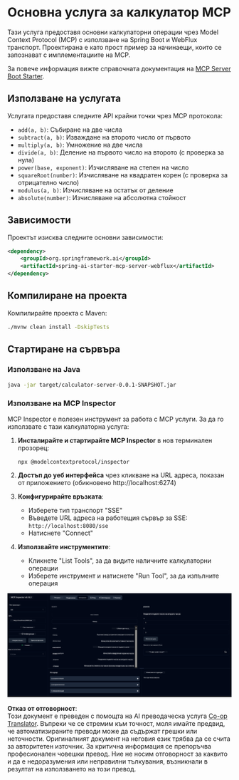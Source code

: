 <!--
CO_OP_TRANSLATOR_METADATA:
{
  "original_hash": "ed9cab32cc67c12d8969b407aa47100a",
  "translation_date": "2025-06-11T09:36:15+00:00",
  "source_file": "03-GettingStarted/01-first-server/solution/java/README.md",
  "language_code": "bg"
}
-->
# Основна услуга за калкулатор MCP

Тази услуга предоставя основни калкулаторни операции чрез Model Context Protocol (MCP) с използване на Spring Boot и WebFlux транспорт. Проектирана е като прост пример за начинаещи, които се запознават с имплементациите на MCP.

За повече информация вижте справочната документация на [MCP Server Boot Starter](https://docs.spring.io/spring-ai/reference/api/mcp/mcp-server-boot-starter-docs.html).


## Използване на услугата

Услугата предоставя следните API крайни точки чрез MCP протокола:

- `add(a, b)`: Събиране на две числа
- `subtract(a, b)`: Изваждане на второто число от първото
- `multiply(a, b)`: Умножение на две числа
- `divide(a, b)`: Деление на първото число на второто (с проверка за нула)
- `power(base, exponent)`: Изчисляване на степен на число
- `squareRoot(number)`: Изчисляване на квадратен корен (с проверка за отрицателно число)
- `modulus(a, b)`: Изчисляване на остатък от деление
- `absolute(number)`: Изчисляване на абсолютна стойност

## Зависимости

Проектът изисква следните основни зависимости:

```xml
<dependency>
    <groupId>org.springframework.ai</groupId>
    <artifactId>spring-ai-starter-mcp-server-webflux</artifactId>
</dependency>
```

## Компилиране на проекта

Компилирайте проекта с Maven:
```bash
./mvnw clean install -DskipTests
```

## Стартиране на сървъра

### Използване на Java

```bash
java -jar target/calculator-server-0.0.1-SNAPSHOT.jar
```

### Използване на MCP Inspector

MCP Inspector е полезен инструмент за работа с MCP услуги. За да го използвате с тази калкулаторна услуга:

1. **Инсталирайте и стартирайте MCP Inspector** в нов терминален прозорец:
   ```bash
   npx @modelcontextprotocol/inspector
   ```

2. **Достъп до уеб интерфейса** чрез кликване на URL адреса, показан от приложението (обикновено http://localhost:6274)

3. **Конфигурирайте връзката**:
   - Изберете тип транспорт "SSE"
   - Въведете URL адреса на работещия сървър за SSE: `http://localhost:8080/sse`
   - Натиснете "Connect"

4. **Използвайте инструментите**:
   - Кликнете "List Tools", за да видите наличните калкулаторни операции
   - Изберете инструмент и натиснете "Run Tool", за да изпълните операция

![MCP Inspector Screenshot](../../../../../../translated_images/tool.40e180a7b0d0fe2067cf96435532b01f63f7f8619d6b0132355a04b426b669ac.bg.png)

**Отказ от отговорност**:  
Този документ е преведен с помощта на AI преводаческа услуга [Co-op Translator](https://github.com/Azure/co-op-translator). Въпреки че се стремим към точност, моля имайте предвид, че автоматизираните преводи може да съдържат грешки или неточности. Оригиналният документ на неговия език трябва да се счита за авторитетен източник. За критична информация се препоръчва професионален човешки превод. Ние не носим отговорност за каквито и да е недоразумения или неправилни тълкувания, възникнали в резултат на използването на този превод.